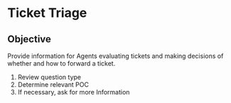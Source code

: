 # Ticket Triage

## Objective

Provide information for Agents evaluating tickets and making decisions of whether and how to forward a ticket.

1. Review question type
2. Determine relevant POC
3. If necessary, ask for more Information

